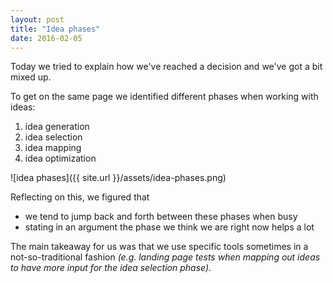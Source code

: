 ```yaml
---
layout: post
title: "Idea phases"
date: 2016-02-05
---
```


Today we tried to explain how we've reached a decision and we've got a bit mixed up.

To get on the same page we identified different phases when working with ideas:

1. idea generation
2. idea selection
3. idea mapping
4. idea optimization

![idea phases]({{ site.url }}/assets/idea-phases.png)

Reflecting on this, we figured that 
- we tend to jump back and forth between these phases when busy
- stating in an argument the phase we think we are right now helps a lot

The main takeaway for us was that we use specific tools sometimes in a not-so-traditional fashion *(e.g. landing page tests when mapping out ideas to have more input for the idea selection phase)*.